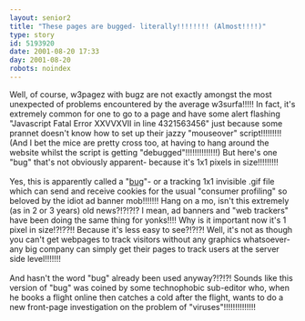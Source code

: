 ```yaml
---
layout: senior2
title: "These pages are bugged- literally!!!!!!!! (Almost!!!!)"
type: story
id: 5193920
date: 2001-08-20 17:33
day: 2001-08-20
robots: noindex
---
```

Well, of course, w3pagez with bugz are not exactly amongst the most unexpected of problems encountered by the average w3surfa!!!!! In fact, it's extremely common for one to go to a page and have some alert flashing "Javascript Fatal Error XXVVXVII in line 4321563456" just because some prannet doesn't know how to set up their jazzy "mouseover" script!!!!!!!!! (And I bet the mice are pretty cross too, at having to hang around the website whilst the script is getting "debugged"!!!!!!!!!!!!!!) But here's one "bug" that's not obviously apparent- because it's 1x1 pixels in size!!!!!!!!!<br/> <br/>Yes, this is apparently called a "<a href="http://news.independent.co.uk/digital/features/story.jsp?dir=86&amp;story=89392&amp;host=3&amp;printable=1">bug</a>"- or a tracking 1x1 invisible .gif file which can send and receive cookies for the usual "consumer profiling" so beloved by the idiot ad banner mob!!!!!!! Hang on a mo, isn't this extremely (as in 2 or 3 years) old news?!?!?!? I mean, ad banners and "web trackers" have been doing the same thing for yonks!!!! Why is it important now it's 1 pixel in size!?!??!! Because it's less easy to see?!?!?! Well, it's not as though you can't get webpages to track visitors without any graphics whatsoever- any big company can simply get their pages to track users at the server side level!!!!!!! <br/> <br/>And hasn't the word "bug" already been used anyway?!?!?! Sounds like this version of "bug" was coined by some technophobic sub-editor who, when he books a flight online then catches a cold after the flight, wants to do a new front-page investigation on the problem of "viruses"!!!!!!!!!!!!!!
